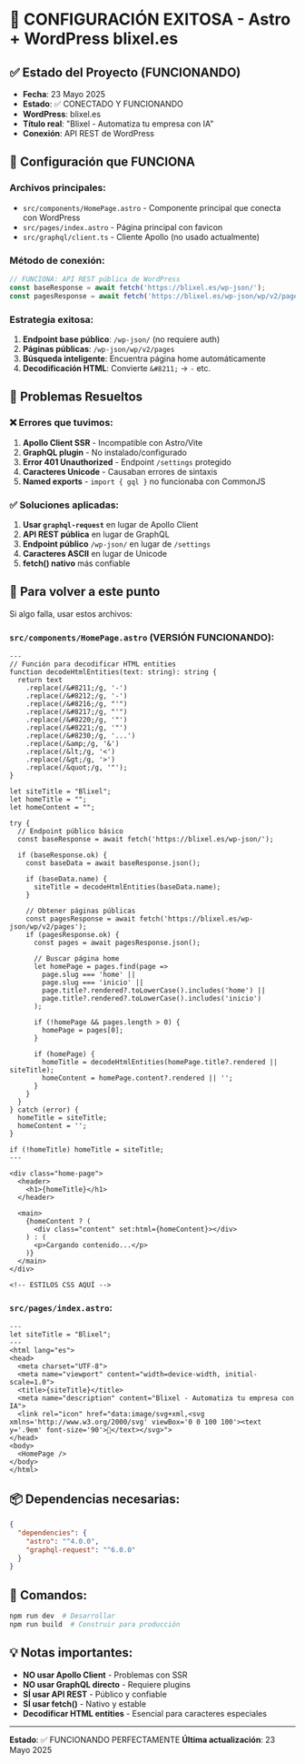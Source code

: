 # 🎉 CONFIGURACIÓN EXITOSA - Astro + WordPress blixel.es

## ✅ Estado del Proyecto (FUNCIONANDO)
- **Fecha**: 23 Mayo 2025
- **Estado**: ✅ CONECTADO Y FUNCIONANDO
- **WordPress**: blixel.es 
- **Título real**: "Blixel - Automatiza tu empresa con IA"
- **Conexión**: API REST de WordPress

## 🔧 Configuración que FUNCIONA

### Archivos principales:
- `src/components/HomePage.astro` - Componente principal que conecta con WordPress
- `src/pages/index.astro` - Página principal con favicon
- `src/graphql/client.ts` - Cliente Apollo (no usado actualmente)

### Método de conexión:
```typescript
// FUNCIONA: API REST pública de WordPress
const baseResponse = await fetch('https://blixel.es/wp-json/');
const pagesResponse = await fetch('https://blixel.es/wp-json/wp/v2/pages');
```

### Estrategia exitosa:
1. **Endpoint base público**: `/wp-json/` (no requiere auth)
2. **Páginas públicas**: `/wp-json/wp/v2/pages` 
3. **Búsqueda inteligente**: Encuentra página home automáticamente
4. **Decodificación HTML**: Convierte `&#8211;` → `-` etc.

## 🚨 Problemas Resueltos

### ❌ Errores que tuvimos:
1. **Apollo Client SSR** - Incompatible con Astro/Vite
2. **GraphQL plugin** - No instalado/configurado
3. **Error 401 Unauthorized** - Endpoint `/settings` protegido
4. **Caracteres Unicode** - Causaban errores de sintaxis
5. **Named exports** - `import { gql }` no funcionaba con CommonJS

### ✅ Soluciones aplicadas:
1. **Usar `graphql-request`** en lugar de Apollo Client
2. **API REST pública** en lugar de GraphQL
3. **Endpoint público** `/wp-json/` en lugar de `/settings`
4. **Caracteres ASCII** en lugar de Unicode
5. **fetch() nativo** más confiable

## 🔄 Para volver a este punto

Si algo falla, usar estos archivos:

### `src/components/HomePage.astro` (VERSIÓN FUNCIONANDO):
```astro
---
// Función para decodificar HTML entities
function decodeHtmlEntities(text: string): string {
  return text
    .replace(/&#8211;/g, '-')
    .replace(/&#8212;/g, '-')
    .replace(/&#8216;/g, "'")
    .replace(/&#8217;/g, "'")
    .replace(/&#8220;/g, '"')
    .replace(/&#8221;/g, '"')
    .replace(/&#8230;/g, '...')
    .replace(/&amp;/g, '&')
    .replace(/&lt;/g, '<')
    .replace(/&gt;/g, '>')
    .replace(/&quot;/g, '"');
}

let siteTitle = "Blixel";
let homeTitle = "";
let homeContent = "";

try {
  // Endpoint público básico
  const baseResponse = await fetch('https://blixel.es/wp-json/');
  
  if (baseResponse.ok) {
    const baseData = await baseResponse.json();
    
    if (baseData.name) {
      siteTitle = decodeHtmlEntities(baseData.name);
    }
    
    // Obtener páginas públicas
    const pagesResponse = await fetch('https://blixel.es/wp-json/wp/v2/pages');
    if (pagesResponse.ok) {
      const pages = await pagesResponse.json();
      
      // Buscar página home
      let homePage = pages.find(page => 
        page.slug === 'home' || 
        page.slug === 'inicio' || 
        page.title?.rendered?.toLowerCase().includes('home') ||
        page.title?.rendered?.toLowerCase().includes('inicio')
      );
      
      if (!homePage && pages.length > 0) {
        homePage = pages[0];
      }
      
      if (homePage) {
        homeTitle = decodeHtmlEntities(homePage.title?.rendered || siteTitle);
        homeContent = homePage.content?.rendered || '';
      }
    }
  }
} catch (error) {
  homeTitle = siteTitle;
  homeContent = '';
}

if (!homeTitle) homeTitle = siteTitle;
---

<div class="home-page">
  <header>
    <h1>{homeTitle}</h1>
  </header>
  
  <main>
    {homeContent ? (
      <div class="content" set:html={homeContent}></div>
    ) : (
      <p>Cargando contenido...</p>
    )}
  </main>
</div>

<!-- ESTILOS CSS AQUÍ -->
```

### `src/pages/index.astro`:
```astro
---
let siteTitle = "Blixel";
---
<html lang="es">
<head>
  <meta charset="UTF-8">
  <meta name="viewport" content="width=device-width, initial-scale=1.0">
  <title>{siteTitle}</title>
  <meta name="description" content="Blixel - Automatiza tu empresa con IA">
  <link rel="icon" href="data:image/svg+xml,<svg xmlns='http://www.w3.org/2000/svg' viewBox='0 0 100 100'><text y='.9em' font-size='90'>🚀</text></svg>">
</head>
<body>
  <HomePage />
</body>
</html>
```

## 📦 Dependencias necesarias:
```json
{
  "dependencies": {
    "astro": "^4.0.0",
    "graphql-request": "^6.0.0"
  }
}
```

## 🚀 Comandos:
```bash
npm run dev  # Desarrollar
npm run build  # Construir para producción
```

## 💡 Notas importantes:
- **NO usar Apollo Client** - Problemas con SSR
- **NO usar GraphQL directo** - Requiere plugins 
- **SÍ usar API REST** - Público y confiable
- **SÍ usar fetch()** - Nativo y estable
- **Decodificar HTML entities** - Esencial para caracteres especiales

---
**Estado**: ✅ FUNCIONANDO PERFECTAMENTE
**Última actualización**: 23 Mayo 2025
